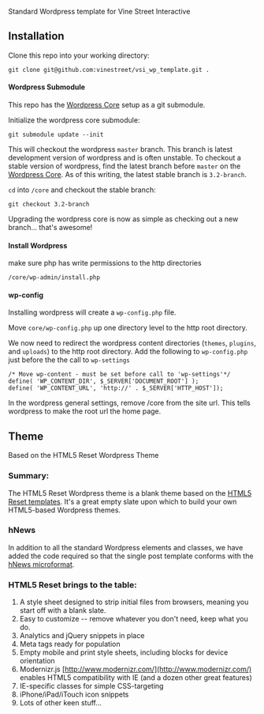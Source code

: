 Standard Wordpress template for Vine Street Interactive

Installation
-----------

Clone this repo into your working directory:

	git clone git@github.com:vinestreet/vsi_wp_template.git .

#### Wordpress Submodule

This repo has the [Wordpress Core](https://github.com/markjaquith/WordPress) setup as a git submodule.

Initialize the wordpress core submodule:

	git submodule update --init

This will checkout the wordpress `master` branch. This branch is latest development version of wordpress and is often unstable. To checkout a stable version of wordpress, find the latest branch before `master` on the [Wordpress Core](https://github.com/markjaquith/WordPress). As of this writing, the latest stable branch is `3.2-branch`. 

`cd` into `/core` and checkout the stable branch:
	
	git checkout 3.2-branch

Upgrading the wordpress core is now as simple as checking out a new branch... that's awesome!
	
#### Install Wordpress
	
make sure php has write permissions to the http directories

	/core/wp-admin/install.php

#### wp-config	

Installing wordpress will create a `wp-config.php` file.

Move `core/wp-config.php` up one directory level to the http root directory.

We now need to redirect the wordpress content directories (`themes`, `plugins`, and `uploads`) to the http root directory. Add the following to `wp-config.php` just before the the call to `wp-settings`

	/* Move wp-content - must be set before call to 'wp-settings'*/
	define( 'WP_CONTENT_DIR', $_SERVER['DOCUMENT_ROOT'] );
	define( 'WP_CONTENT_URL', 'http://' . $_SERVER['HTTP_HOST']);

In the wordpress general settings, remove /core from the site url. This tells wordpress to make the root url the home page.

Theme
-----------
Based on the HTML5 Reset Wordpress Theme

### Summary:

The HTML5 Reset Wordpress theme is a blank theme based on the [HTML5 Reset templates](https://github.com/murtaugh/HTML5-Reset). It's a great empty slate upon which to build your own HTML5-based Wordpress themes.

### hNews

In addition to all the standard Wordpress elements and classes, we have added the code required so that the single post template conforms with the [hNews microformat](http://microformats.org/wiki/hnews).

### HTML5 Reset brings to the table:

1. A style sheet designed to strip initial files from browsers, meaning you start off with a blank slate.
2. Easy to customize -- remove whatever you don't need, keep what you do.
3. Analytics and jQuery snippets in place
4. Meta tags ready for population
5. Empty mobile and print style sheets, including blocks for device orientation
6. Modernizr.js [http://www.modernizr.com/](http://www.modernizr.com/) enables HTML5 compatibility with IE (and a dozen other great features)
7. IE-specific classes for simple CSS-targeting
8. iPhone/iPad/iTouch icon snippets 
9. Lots of other keen stuff...